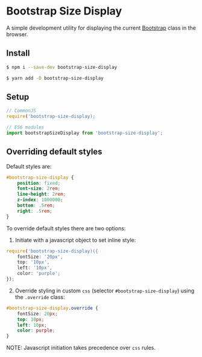 # Bootstrap Size Display

A simple development utility for displaying the current [Bootstrap](https://getbootstrap.com/) class in the browser.

## Install

```bash
$ npm i --save-dev bootstrap-size-display

$ yarn add -D bootstrap-size-display
```

## Setup

```javascript
// CommonJS
require('bootstrap-size-display);

// ES6 modules
import bootstrapSizeDisplay from 'bootstrap-size-display';
```

## Overriding default styles
Default styles are: 
```css
#bootstrap-size-display {
    position: fixed;
    font-size: 2rem;
    line-height: 2rem;
    z-index: 1000000;
    bottom: .5rem;
    right: .5rem;
}
```
To override default styles there are two options:

1) Initiate with a javascript object to set inline style:
```javascript
require('bootstrap-size-display)({
    fontSize: '20px',
    top: '10px', 
    left: '10px',
    color: 'purple';
});
```
2) Override styling in custom `css` (selector `#bootstrap-size-display`) using the `.override` class:
```css
#bootstrap-size-display.override {
    fontSize: 20px;
    top: 10px; 
    left: 10px;
    color: purple;
}
```
NOTE: Javascript initiation takes precedence over `css` rules.